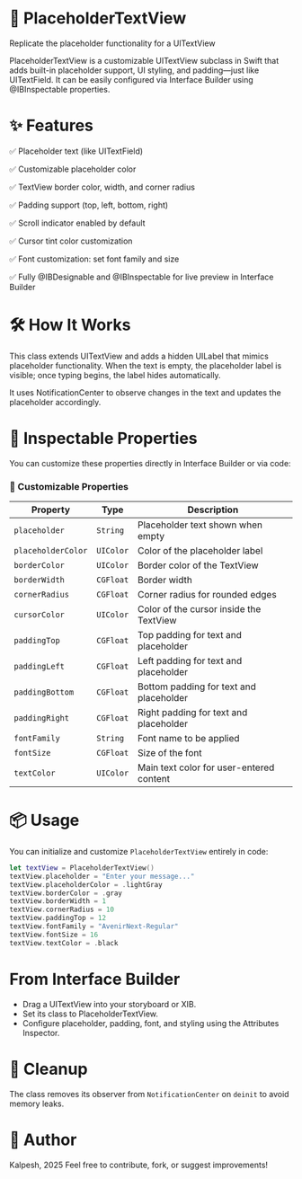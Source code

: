 # 📝 PlaceholderTextView

Replicate the placeholder functionality for a UITextView

PlaceholderTextView is a customizable UITextView subclass in Swift that adds built-in placeholder support, UI styling, and padding—just like UITextField. It can be easily configured via Interface Builder using @IBInspectable properties.



# ✨ Features
✅ Placeholder text (like UITextField)

✅ Customizable placeholder color

✅ TextView border color, width, and corner radius

✅ Padding support (top, left, bottom, right)

✅ Scroll indicator enabled by default

✅ Cursor tint color customization

✅ Font customization: set font family and size

✅ Fully @IBDesignable and @IBInspectable for live preview in Interface Builder



# 🛠️ How It Works
This class extends UITextView and adds a hidden UILabel that mimics placeholder functionality. When the text is empty, the placeholder label is visible; once typing begins, the label hides automatically.

It uses NotificationCenter to observe changes in the text and updates the placeholder accordingly.

# 🔧 Inspectable Properties
You can customize these properties directly in Interface Builder or via code:



### 📐 Customizable Properties

| **Property**        | **Type**     | **Description**                                  |
|---------------------|--------------|--------------------------------------------------|
| `placeholder`       | `String`     | Placeholder text shown when empty                |
| `placeholderColor`  | `UIColor`    | Color of the placeholder label                   |
| `borderColor`       | `UIColor`    | Border color of the TextView                     |
| `borderWidth`       | `CGFloat`    | Border width                                     |
| `cornerRadius`      | `CGFloat`    | Corner radius for rounded edges                  |
| `cursorColor`       | `UIColor`    | Color of the cursor inside the TextView          |
| `paddingTop`        | `CGFloat`    | Top padding for text and placeholder             |
| `paddingLeft`       | `CGFloat`    | Left padding for text and placeholder            |
| `paddingBottom`     | `CGFloat`    | Bottom padding for text and placeholder          |
| `paddingRight`      | `CGFloat`    | Right padding for text and placeholder           |
| `fontFamily`        | `String`     | Font name to be applied                          |
| `fontSize`          | `CGFloat`    | Size of the font                                 |
| `textColor`         | `UIColor`    | Main text color for user-entered content         |



# 📦 Usage

You can initialize and customize `PlaceholderTextView` entirely in code:

```swift
let textView = PlaceholderTextView()
textView.placeholder = "Enter your message..."
textView.placeholderColor = .lightGray
textView.borderColor = .gray
textView.borderWidth = 1
textView.cornerRadius = 10
textView.paddingTop = 12
textView.fontFamily = "AvenirNext-Regular"
textView.fontSize = 16
textView.textColor = .black
```



# From Interface Builder
- Drag a UITextView into your storyboard or XIB.
- Set its class to PlaceholderTextView.
- Configure placeholder, padding, font, and styling using the Attributes Inspector.


# 🧼 Cleanup
The class removes its observer from `NotificationCenter` on `deinit` to avoid memory leaks.


# 🧠 Author
Kalpesh, 2025
Feel free to contribute, fork, or suggest improvements!
